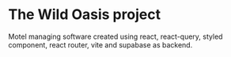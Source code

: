 # The Wild Oasis project

Motel managing software created using react, react-query, styled component, react router, vite and supabase as backend.
